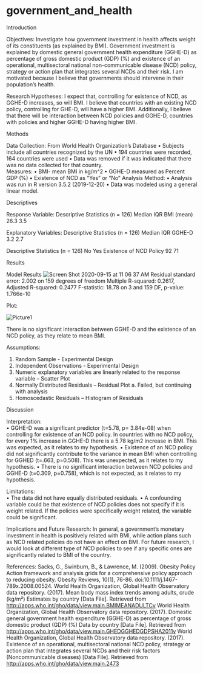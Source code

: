 # government_and_health

Introduction

Objectives: Investigate how government investment in health affects weight of its constituents (as explained by BMI). Government investment is explained by domestic general government health expenditure (GGHE-D) as percentage of gross domestic product (GDP) (%) and existence of an operational, multisectoral national non-communicable disease (NCD) policy, strategy or action plan that integrates several NCDs and their risk. I am motivated because I believe that governments should intervene in their population’s health.

Research Hypotheses: I expect that, controlling for existence of NCD, as GGHE-D increases, so will BMI. I believe that countries with an existing NCD policy, controlling for GHE-D, will have a higher BMI. Additionally, I believe that there will be interaction between NCD policies and GGHE-D, countries with policies and higher GGHE-D having higher BMI. 


Methods

Data Collection: From World Health Organization’s Database
•	Subjects include all countries recognized by the UN
•	194 countries were recorded, 164 countries were used
•	Data was removed if it was indicated that there was no data collected for that country.  
Measures: 
•	BMI- mean BMI in kg/m^2
•	GGHE-D measured as Percent GDP (%)
•	Existence of NCD as “Yes” or “No”
Analysis Method: 
•	Analysis was run in  R version 3.5.2 (2019-12-20)
•	Data was modeled using a general linear model. 
 
 
Descriptives

Response Variable: 
Descriptive Statistics (n = 126)
	         Median	IQR
BMI (mean)	26.3	3.5

Explanatory Variables: 
Descriptive Statistics (n = 126)
	     Median	IQR
GGHE-D	3.2	2.7

Descriptive Statistics (n = 126)
                        No	Yes
Existence of NCD Policy	92	71

 
Results

Model Results
![Screen Shot 2020-09-15 at 11 06 37 AM](https://user-images.githubusercontent.com/68312092/93235751-99988300-f743-11ea-8003-99318095235a.png)
Residual standard error: 2.002 on 159 degrees of freedom
Multiple R-squared:  0.2617,	Adjusted R-squared:  0.2477 
F-statistic: 18.78 on 3 and 159 DF,  p-value: 1.766e-10


Plot:

![Picture1](https://user-images.githubusercontent.com/68312092/93235546-55a57e00-f743-11ea-96c0-9990663a2097.png)

There is no significant interaction between GGHE-D and the existence of an NCD policy, as they relate to mean BMI.


Assumptions:
1.	Random Sample - Experimental Design
2.	Independent Observations - Experimental Design
3.	Numeric explanatory variables are linearly related to the response variable – Scatter Plot
4.	Normally Distributed Residuals – Residual Plot
    a.	Failed, but continuing with analysis
5.	Homoscedastic Residuals – Histogram of Residuals


Discussion

Interpretation:  
•	GGHE-D was a significant predictor (t=5.78, p= 3.84e-08) when controlling for existence of an NCD policy. In countries with no NCD policy, for every 1% increase in GGHE-D there is a 5.78 kg/m2 increase in BMI. This was expected, as it relates to my hypothesis. 
•	Existence of an NCD policy did not significantly contribute to the variance in mean BMI when controlling for GGHED (t=.663, p=0.508). This was unexpected, as it relates to my hypothesis. 
•	There is no significant interaction between NCD policies and GGHE-D (t=0.309, p=0.758), which is not expected, as it relates to my hypothesis.

Limitations:  
•	The data did not have equally distributed residuals.
•	A confounding variable could be that existence of NCD policies does not specify if it is weight related. If the policies were specifically weight related, the variable could be significant. 

Implications and Future Research: 
In general, a government’s monetary investment in health is positively related with BMI, while action plans such as NCD related policies do not have an effect on BMI. For future research, I would look at different type of NCD policies to see if any specific ones are significantly related to BMI of the country. 


References: 
Sacks, G., Swinburn, B., & Lawrence, M. (2009). Obesity Policy Action framework and analysis grids for a comprehensive policy approach to reducing obesity. Obesity Reviews, 10(1), 76-86. doi:10.1111/j.1467-789x.2008.00524.
World Health Organization, Global Health Observatory data repository. (2017). Mean body mass index trends among adults, crude (kg/m²) Estimates by country [Data File]. Retrieved from http://apps.who.int/gho/data/view.main.BMIMEANADULTCv
World Health Organization, Global Health Observatory data repository. (2017). Domestic general government health expenditure (GGHE-D) as percentage of gross domestic product (GDP) (%) Data by country [Data File]. Retrieved from http://apps.who.int/gho/data/view.main.GHEDGGHEDGDPSHA2011v
World Health Organization, Global Health Observatory data repository. (2017). Existence of an operational, multisectoral national NCD policy, strategy or action plan that integrates several NCDs and their risk factors (Noncommunicable diseases) [Data File]. Retrieved from http://apps.who.int/gho/data/view.main.2473
